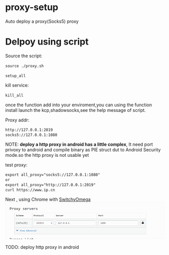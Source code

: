 # proxy-setup 
Auto deploy a proxy(Socks5) proxy

# Delpoy using script

Source the script:

`source ./proxy.sh`

`setup_all`

kill service:

`kill_all`

once the function add into your enviroment,you can using the function install launch the kcp,shadowsocks,see the help message of script.

Proxy addr:
```
http://127.0.0.1:2019
socks5://127.0.0.1:1080
```

NOTE: **deploy a http proxy in android has a little complex**, It need port privoxy to android and compile binary as PIE struct dut to Android Security mode.so the http proxy is not usable yet

test proxy:
```
export all_proxy="socks5://127.0.0.1:1080"
or
export all_proxy="http://127.0.0.1:2019"
curl https://www.ip.cn
```

Next , using Chrome with [SwitchyOmega](https://github.com/FelisCatus/SwitchyOmega)
![setting](./setting.png)

TODO: deploy http proxy in android
